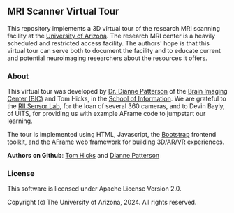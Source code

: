 ﻿
## MRI Scanner Virtual Tour

This repository implements a 3D virtual tour of the research MRI scanning facility at the [University of Arizona](http://www.arizona.edu). The research MRI center is a heavily scheduled and restricted access facility. The authors' hope is that this virtual tour can serve both to document the facility and to educate current and potential neuroimaging researchers about the resources it offers.

### About

This virtual tour was developed by
[Dr. Dianne Patterson](https://profiles.arizona.edu/person/dkp)
of the [Brain Imaging Center (BIC)](https://www.bic.arizona.edu/)
and Tom Hicks, in the [School of Information](https://ischool.arizona.edu/).
We are grateful to the [RII Sensor Lab](https://sensorlab.arizona.edu/),
for the loan of several 360 cameras, and to Devin Bayly, of UITS, for
providing us with example AFrame code to jumpstart our learning.

The tour is implemented using HTML, Javascript, the
[Bootstrap](https://getbootstrap.com/) frontend toolkit, and the
[AFrame](https://aframe.io) web framework for building 3D/AR/VR experiences.

**Authors on Github**: [Tom Hicks](https://github.com/hickst) and [Dianne Patterson](https://github.com/dkp)

### License

This software is licensed under Apache License Version 2.0.

Copyright (c) The University of Arizona, 2024. All rights reserved.

